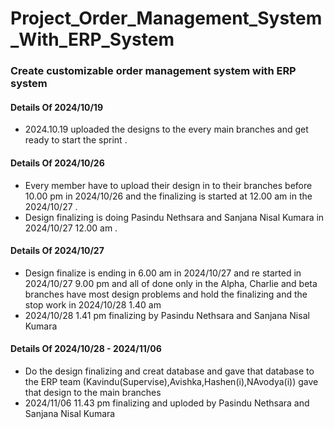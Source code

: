 # Project_Order_Management_System_With_ERP_System
### Create customizable order management system with ERP system 
#### Details Of 2024/10/19
- 2024.10.19 uploaded the designs to the every main branches and get ready to start the sprint .
#### Details Of 2024/10/26
- Every member have to upload their design in to their branches before 10.00 pm in 2024/10/26 and the finalizing is started at 12.00 am in the 2024/10/27 .
- Design finalizing is doing Pasindu Nethsara and Sanjana Nisal Kumara in 2024/10/27 12.00 am .
#### Details Of 2024/10/27
- Design finalize is ending in 6.00 am in 2024/10/27 and re started in 2024/10/27 9.00 pm and all of done only in the Alpha, Charlie and beta branches have most design problems and hold the finalizing and the stop work in 2024/10/28 1.40 am
- 2024/10/28 1.41 pm finalizing by Pasindu Nethsara and Sanjana Nisal Kumara
#### Details Of 2024/10/28 - 2024/11/06
- Do the design finalizing and creat database and gave that database to the ERP team (Kavindu(Supervise),Avishka,Hashen(i),NAvodya(i)) gave that design to the main branches
- 2024/11/06 11.43 pm finalizing and uploded by Pasindu Nethsara and Sanjana Nisal Kumara

